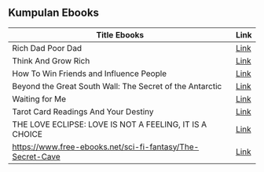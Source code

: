 ## Kumpulan Ebooks

Title Ebooks | Link
------------ | -------------
Rich Dad Poor Dad | [Link](https://www.pdfdrive.com/rich-dad-poor-dad-e136494023.html)
Think And Grow Rich | [Link](https://www.pdfdrive.com/think-and-grow-rich-e19596336.html)
How To Win Friends and Influence People | [Link](https://www.pdfdrive.com/how-to-win-friends-and-influence-people-e176018081.html)
Beyond the Great South Wall: The Secret of the Antarctic | [Link](https://www.free-ebooks.net/sci-fi-fantasy/Beyond-the-Great-South-Wall-The-Secret-of-the-Antarctic)
Waiting for Me | [Link](https://www.free-ebooks.net/romance/Waiting-for-Me)
Tarot Card Readings And Your Destiny | [Link](https://www.free-ebooks.net/body-spirit/Tarot-Card-Readings-And-Your-Destiny)
THE LOVE ECLIPSE: LOVE IS NOT A FEELING, IT IS A CHOICE | [Link](https://www.free-ebooks.net/romance/THE-LOVE-ECLIPSE-LOVE-IS-NOT-A-FEELING-IT-IS-A-CHOICE)
https://www.free-ebooks.net/sci-fi-fantasy/The-Secret-Cave | [Link](https://www.free-ebooks.net/sci-fi-fantasy/The-Secret-Cave)